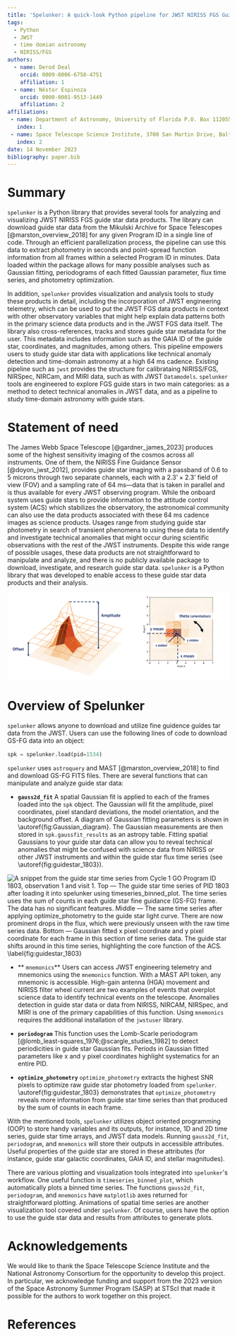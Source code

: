 ```yaml
---
title: 'Spelunker: A quick-look Python pipeline for JWST NIRISS FGS Guide Star Data'
tags:
  - Python
  - JWST
  - time domian astronomy
  - NIRISS/FGS
authors:
  - name: Derod Deal
    orcid: 0009-0006-6758-4751
    affiliation: 1
  - name: Néstor Espinoza
    orcid: 0000-0001-9513-1449
    affiliation: 2
affiliations:
 - name: Department of Astronomy, University of Florida P.O. Box 112055, Gainesville, FL, USA
   index: 1
 - name: Space Telescope Science Institute, 3700 San Martin Drive, Baltimore, MD 21218, USA
   index: 2
date: 14 November 2023
bibliography: paper.bib
---
```



# Summary

``spelunker`` is a Python library that provides several tools for analyzing and visualizing JWST NIRISS FGS guide star data products. The library can download guide star data from the Mikulski Archive for Space Telescopes [@marston_overview_2018] for any given Program ID in a single line of code. Through an efficient parallelization process, the pipeline can use this data to extract photometry in seconds and point-spread function information from all frames within a selected Program ID in minutes. Data loaded within the package allows for many possible analyses such as Gaussian fitting, periodograms of each fitted Gaussian parameter, flux time series, and photometry optimization.

In addition, ``spelunker`` provides visualization and analysis tools to study these products in detail, including the incorporation of JWST engineering telemetry, which can be used to put the JWST FGS data products in context with other observatory variables that might help explain data patterns both in the primary science data products and in the JWST FGS data itself. The library also cross-references, tracks and stores guide star metadata for the user. This metadata includes information such as the GAIA ID of the guide star, coordinates, and magnitudes, among others. This pipeline empowers users to study guide star data with applications like technical anomaly detection and time-domain astronomy at a high 64 ms cadence. Existing pipeline such as ``jwst`` provides the structure for calibrataing NIRISS/FGS, NIRSpec, NIRCam, and MIRI data, such as with JWST ``Datamodels``. ``spelunker``  tools are engineered to explore FGS guide stars in two main categories: as a method to detect technical anomalies in JWST data, and as a pipeline to study time-domain astronomy with guide stars.

# Statement of need

The James Webb Space Telescope [@gardner_james_2023] produces some of the highest sensitivity imaging of the cosmos across all instruments. One of them, the NIRISS Fine Guidance Sensor [@doyon_jwst_2012], provides guide star imaging with a passband of 0.6 to 5 microns through two separate channels, each with a $2.3’ \times 2.3’$ field of view (FOV) and a sampling rate of 64 ms—data that is taken in parallel and is thus available for every JWST observing program. While the onboard system uses guide stars to provide information to the attitude control system (ACS) which stabilizes the observatory, the astronomical community can also use the data products associated with these 64 ms cadence images as science products. Usages range from studying guide star photometry in search of transient phenomena to using these data to identify and investigate technical anomalies that might occur during scientific observations with the rest of the JWST instruments. Despite this wide range of possible usages, these data products are not straightforward to manipulate and analyze, and there is no publicly available package to download, investigate, and research guide star data. ``spelunker`` is a Python library that was developed to enable access to these guide star data products and their analysis.

![There are seven parameters `gauss2d_fit` measures: amplitude (counts of the guide star), x pixel coordinate, y pixel coordinate, the x and y standard deviations, theta (orientation of the Gaussian model), and the offset (the background counts). This diagram visualizes what each parameter represents on the Gaussian model. \label{fig:Gaussian_diagram}](Gaussian_diagram.png)


# Overview of Spelunker

``spelunker`` allows anyone to download and utilize fine guidence guides tar data from the JWST. Users can use the following lines of code to download GS-FG data into an object:

```python
spk = spelunker.load(pid=1534)
```

``spelunker`` uses ``astroquery`` and MAST [@marston_overview_2018] to find and download GS-FG FITS files. There are several functions that can manipulate and analyze guide star data:

- **``gauss2d_fit``** A spatial Gaussian fit is applied to each of the frames loaded into the `spk` object. The Gaussian will fit the amplitude, pixel coordinates, pixel standard deviations, the model orientation, and the background offset. A diagram of Gaussian fitting parameters is shown in \autoref{fig:Gaussian_diagram}. The Gaussian measurements are then stored in ``spk.gaussfit_results`` as an astropy table. Fitting spatial Gaussians to your guide star data can allow you to reveal technical anomalies that might be confused with science data from NIRISS or other JWST instruments and within the guide star flux time series (see \autoref{fig:guidestar_1803}).


![A  snippet from the guide star time series from Cycle 1 GO Program ID 1803, observation 1 and visit 1. **Top** — The guide star time series of PID 1803 after loading it into ``spelunker`` using ``timeseries_binned_plot``. The time series uses the sum of counts in each guide star fine guidance (GS-FG) frame. The data has no significant features. **Middle** — The same time series after applying ``optimize_photometry`` to the guide star light curve. There are now prominent drops in the flux, which were previously unseen with the raw time series data. **Bottom** — Gaussian fitted x pixel coordinate and y pixel coordinate for each frame in this section of time series data. The guide star shifts around in this time series, highlighting the core function of the ACS. \label{fig:guidestar_1803}](timeseries_plot.png)

- ** ``mnemonics``** Users can access JWST engineering telemetry and mnemonics using the ``mnemonics`` function. With a MAST API token, any mnemonic is accessible. High-gain antenna (HGA) movement and NIRISS filter wheel current are two examples of events that overplot science data to identify technical events on the telescope. Anomalies detection in guide star data or data from NIRISS, NIRCAM, NIRSpec, and MIRI is one of the primary capabilities of this function. Using ``mnemonics`` requires the additional installation of the ``jwstuser`` library.

- **``periodogram``** This function uses the Lomb-Scarle periodogram [@lomb_least-squares_1976;@scargle_studies_1982] to detect periodicities in guide star Gaussian fits. Periods in Gaussian fitted parameters like x and y pixel coordinates highlight systematics for an entire PID.

- **``optimize_photometry``** ``optimize_photometry`` extracts the highest SNR pixels to optimize raw guide star photometry loaded from ``spelunker``. \autoref{fig:guidestar_1803} demonstrates that ``optimize_photometry`` reveals more information from guide star time series than that produced by the sum of counts in each frame.

With the mentioned tools, ``spelunker`` utilizes object oriented programming (OOP) to store handy variables and its outputs, for instance, 1D and 2D time series, guide star time arrays, and JWST data models. Running ``gauss2d_fit``, ``periodogram``, and ``mnemonics`` will store their outputs in accessible attributes. Useful properties of the guide star are stored in these attributes (for instance, guide star galactic coordinates, GAIA ID, and stellar magnitudes). 

There are various plotting and visualization tools integrated into ``spelunker``'s workflow. One useful function is ``timeseries_binned_plot``, which automatically plots a binned time series. The functions ``gauss2d_fit``, ``periodogram``, and ``mnemonics`` have ``matplotlib`` axes returned for straightforward plotting. Animations of spatial time series are another visualization tool covered under ``spelunker``. Of course, users have the option to use the guide star data and results from attributes to generate plots. 


# Acknowledgements

We would like to thank the Space Telescope Science Institute and the National Astronomy Consortium for the opportunity to develop this project. In particular, we acknowledge funding and support from the 2023 version of the Space Astronomy Summer Program (SASP) at STScI that made it possible for the authors to work together on this project. 

# References
